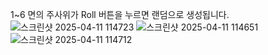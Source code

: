 1~6 면의 주사위가 Roll 버튼을 누르면 랜덤으로 생성됩니다.
![스크린샷 2025-04-11 114723](https://github.com/user-attachments/assets/9c849280-6348-47df-92b1-896c3010d731)
![스크린샷 2025-04-11 114651](https://github.com/user-attachments/assets/d42a32f5-aebf-4d22-b390-6e1a32d1588a)
![스크린샷 2025-04-11 114712](https://github.com/user-attachments/assets/6b606b94-e865-4e65-aba5-ca0311ee88d8)
